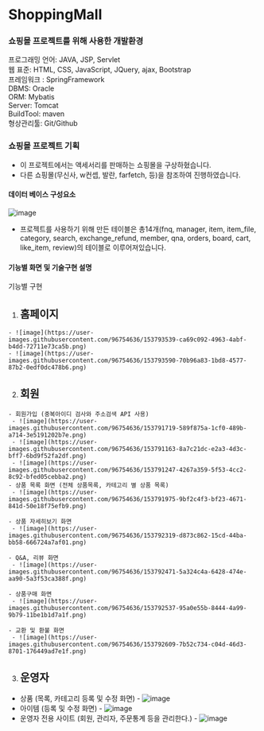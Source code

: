 # ShoppingMall
### 쇼핑몰 프로젝트를 위해 사용한 개발환경
프로그래밍 언어: JAVA, JSP, Servlet  
웹 표준: HTML, CSS, JavaScript, JQuery, ajax, Bootstrap  
프레임워크 : SpringFramework   
DBMS: Oracle  
ORM: Mybatis  
Server: Tomcat  
BuildTool: maven  
형상관리툴: Git/Github 

### 쇼핑몰 프로젝트 기획
- 이 프로젝트에서는 액세서리를 판매하는 쇼핑몰을 구상하혔습니다.
- 다른 쇼핑몰(무신사, w컨셉, 발란, farfetch, 등)을 참조하여 진행하였습니다.

#### 데이터 베이스 구성요소
![image](https://user-images.githubusercontent.com/96754636/153791502-6be4419b-9d7a-4a07-940c-f03baf68697c.png) 
- 프로젝트를 사용하기 위해 만든 테이블은 총14개(fnq, manager, item, item_file, category, search, exchange_refund, member, qna, orders, board, cart, like_item, review)의 테이블로 이루어져있습니다.

#### 기능별 화면 및 기술구현 설명

  기능별 구현
   1. ## 홈페이지 
    - ![image](https://user-images.githubusercontent.com/96754636/153793539-ca69c092-4963-4abf-b4dd-72711e73ca5b.png)
    - ![image](https://user-images.githubusercontent.com/96754636/153793590-70b96a83-1bd8-4577-87b2-0edf0dc478b6.png)


   2. ## 회원
    - 회원가입 (중복아이디 검사와 주소검색 API 사용)
     - ![image](https://user-images.githubusercontent.com/96754636/153791719-589f875a-1cf0-489b-a714-3e5191202b7e.png)
     - ![image](https://user-images.githubusercontent.com/96754636/153791163-8a7c21dc-e2a3-4d3c-bff7-6bd9f52fa2df.png)
     - ![image](https://user-images.githubusercontent.com/96754636/153791247-4267a359-5f53-4cc2-8c92-bfed05cebba2.png) 
    - 상품 목록 화면 (전체 상품목록, 카테고리 별 상품 목록)
     - ![image](https://user-images.githubusercontent.com/96754636/153791975-9bf2c4f3-bf23-4671-841d-50e18f75efb9.png)

    - 상품 자세히보기 화면   
     - ![image](https://user-images.githubusercontent.com/96754636/153792319-d873c862-15cd-44ba-bb58-666724a7af01.png)

    - Q&A, 리뷰 화면
     - ![image](https://user-images.githubusercontent.com/96754636/153792471-5a324c4a-6428-474e-aa90-5a3f53ca388f.png)

    - 상품구매 화면
     - ![image](https://user-images.githubusercontent.com/96754636/153792537-95a0e55b-8444-4a99-9b79-11be1b1d7a1f.png)

    - 교환 및 환불 화면
     - ![image](https://user-images.githubusercontent.com/96754636/153792609-7b52c734-c04d-46d3-8701-176449ad7e1f.png)

  3. ## 운영자
   - 상품 (목록, 카테고리 등록 및 수정 화면)
    - ![image](https://user-images.githubusercontent.com/96754636/153793052-9bd719bd-bc45-4029-a642-2d81db370b9d.png)
   - 아이템 (등록 및 수정 화면)
    - ![image](https://user-images.githubusercontent.com/96754636/153793167-01ce5675-13f2-4e40-89ce-962703183b7e.png)
   - 운영자 전용 사이트 (회원, 관리자, 주문통계 등을 관리한다.)
    - ![image](https://user-images.githubusercontent.com/96754636/153793400-2332b99c-5408-43e0-9a05-5667c4446d15.png)
